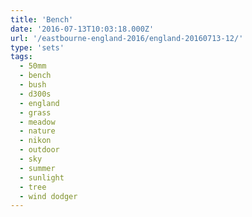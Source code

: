 ```yaml
---
title: 'Bench'
date: '2016-07-13T10:03:18.000Z'
url: '/eastbourne-england-2016/england-20160713-12/'
type: 'sets'
tags:
  - 50mm
  - bench
  - bush
  - d300s
  - england
  - grass
  - meadow
  - nature
  - nikon
  - outdoor
  - sky
  - summer
  - sunlight
  - tree
  - wind dodger
---
```

